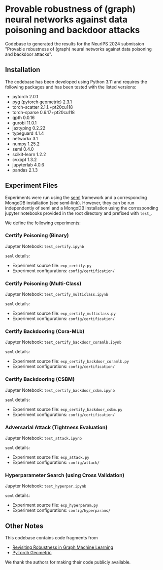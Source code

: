 # Provable robustness of (graph) neural networks against data poisoning and backdoor attacks

Codebase to generated the results for the NeurIPS 2024 submission "Provable robustness of (graph) neural networks against data poisoning and backdoor attacks".

## Installation

The codebase has been developed using Python 3.11 and requires the following packages and has been tested with the listed versions:

* pytorch 2.0.1
* pyg (pytorch geometric) 2.3.1
* torch-scatter 2.1.1.+pt20cu118
* torch-sparse 0.6.17+pt20cu118
* qpth 0.0.16
* gurobi 11.0.1
* jaxtyping 0.2.22
* typeguard 4.1.4
* networkx 3.1
* numpy 1.25.2
* seml 0.4.0
* scikit-learn 1.2.2
* cvxopt 1.3.2
* jupyterlab 4.0.6
* pandas 2.1.3

## Experiment Files

Experiments were run using the [seml](https://github.com/TUM-DAML/seml/tree/master) framework and a corresponding MongoDB installation (see seml-link). However, they can be run independently of seml and a MongoDB installation using the corresponding jupyter notebooks provided in the root directory and prefixed with `test_`.  

We define the following experiments:

### Certify Poisoning (Binary)

Jupyter Notebook: `test_certify.ipynb`

`seml` details:
* Experiment source file: `exp_certify.py`  
* Experiment configurations: `config/certification/`

### Certify Poisoning (Multi-Class)

Jupyter Notebook: `test_certify_multiclass.ipynb`

`seml` details:
* Experiment source file: `exp_certify_multiclass.py`  
* Experiment configurations: `config/certification/`

### Certify Backdooring (Cora-MLb)

Jupyter Notebook: `test_certify_backdoor_coramlb.ipynb`

`seml` details:
* Experiment source file: `exp_certify_backdoor_coramlb.py`  
* Experiment configurations: `config/certification/`

### Certify Backdooring (CSBM)

Jupyter Notebook: `test_certify_backdoor_csbm.ipynb`

`seml` details:
* Experiment source file: `exp_certify_backdoor_csbm.py`  
* Experiment configurations: `config/certification/`

### Adversarial Attack (Tightness Evaluation)

Jupyter Notebook: `test_attack.ipynb`

`seml` details:
* Experiment source file: `exp_attack.py`  
* Experiment configurations: `config/attack/`

### Hyperparameter Search (using Cross Validation)

Jupyter Notebook: `test_hyperpar.ipynb`

`seml` details:
* Experiment source file: `exp_hyperparam.py`  
* Experiment configurations: `config/hyperparams/`

## Other Notes

This codebase contains code fragments from

* [Revisiting Robustness in Graph Machine Learning](https://github.com/saper0/revisiting_robustness/)
* [PyTorch Geometric](https://github.com/pyg-team/pytorch_geometric)

We thank the authors for making their code publicly available.
